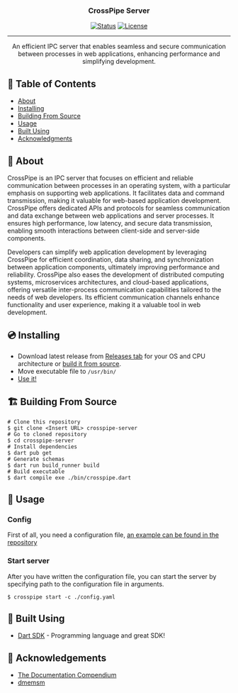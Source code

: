<h3 align="center">CrossPipe Server</h3>

<div align="center">

[![Status](https://img.shields.io/badge/status-active-success.svg)]()
[![License](https://img.shields.io/badge/license-MIT-blue.svg)](/LICENSE)

</div>

---

<p align="center"> An efficient IPC server that enables seamless and secure communication between processes in web applications, enhancing performance and simplifying development.
    <br> 
</p>

## 📝 Table of Contents

- [About](#about)
- [Installing](#installing)
- [Building From Source](#building_from_source)
- [Usage](#usage)
- [Built Using](#built_using)
- [Acknowledgments](#acknowledgement)

## 🧐 About <a name = "about"></a>

CrossPipe is an IPC server that focuses on efficient and reliable communication between processes in an operating system, with a particular emphasis on supporting web applications. It facilitates data and command transmission, making it valuable for web-based application development. CrossPipe offers dedicated APIs and protocols for seamless communication and data exchange between web applications and server processes. It ensures high performance, low latency, and secure data transmission, enabling smooth interactions between client-side and server-side components.

Developers can simplify web application development by leveraging CrossPipe for efficient coordination, data sharing, and synchronization between application components, ultimately improving performance and reliability. CrossPipe also eases the development of distributed computing systems, microservices architectures, and cloud-based applications, offering versatile inter-process communication capabilities tailored to the needs of web developers. Its efficient communication channels enhance functionality and user experience, making it a valuable tool in web development.

## 💿 Installing <a name = "installing"></a>

- Download latest release from [Releases tab]() for your OS and CPU architecture
  or [build it from source](#building_from_source).
- Move executable file to `/usr/bin/`
- [Use it!](#usage)

## 🏗️ Building From Source <a name = "building_from_source"></a>

```shell
# Clone this repository
$ git clone <Insert URL> crosspipe-server
# Go to cloned repository
$ cd crosspipe-server
# Install dependencies
$ dart pub get
# Generate schemas
$ dart run build_runner build
# Build executable
$ dart compile exe ./bin/crosspipe.dart
```

## 🎈 Usage <a name="usage"></a>

### Config
First of all, you need a configuration file, [an example can be found in the repository](./config.example.yaml)

### Start server
After you have written the configuration file, you can start the server by specifying path to the configuration file in arguments.

```shell
$ crosspipe start -c ./config.yaml
```

## 🧰 Built Using <a name = "built_using"></a>

- [Dart SDK](https://dart.dev/) - Programming language and great SDK!

## 🤝 Acknowledgements <a name = "acknowledgement"></a>

- [The Documentation Compendium](https://github.com/kylelobo/The-Documentation-Compendium)
- [dmemsm](https://github.com/code-debug228) 
